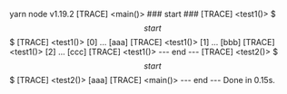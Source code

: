 yarn node v1.19.2
[TRACE] <main()> ### start ###
[TRACE] <test1()> $$$ start $$$
[TRACE] <test1()> [0] ... [aaa]
[TRACE] <test1()> [1] ... [bbb]
[TRACE] <test1()> [2] ... [ccc]
[TRACE] <test1()> --- end ---
[TRACE] <test2()> $$$ start $$$
[TRACE] <test2()> [aaa]
[TRACE] <main()> --- end ---
Done in 0.15s.
